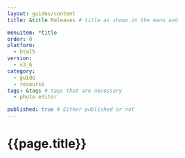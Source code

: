 ```yaml
---
layout: guides/content
title: &title Releases # title as shown in the menu and 

menuitem: *title
order: 0
platform:
  - html5
version:
  - v3_6
category: 
  - guide
  - resource
tags: &tags # tags that are necessary
  - photo editor 

published: true # Either published or not 
---
```


# {{page.title}}